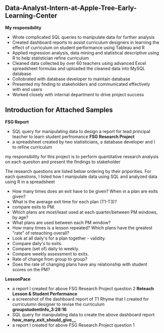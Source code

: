 ## Data-Analyst-Intern-at-Apple-Tree-Early-Learning-Center
**My responsibility**
* Wrote complicated SQL queries to manipulate data for further analysis 
* Created dashboard reports to assist curriculum designers in learning the effect of curriculum on student performance using Tableau and R
* Applied regression analysis, data mining and statistical descriptive using R to help statistician refine curriculum
* Cleaned data collected by over 60 teachers using advanced Excel spreadsheet formulas and uploaded the cleaned data into MySQL database
* Collobrated with database developer to maintain database
* Presented my finding to stakeholders and communicated effectively with end users
* Worked closely with internal department to drive project success

## Introduction for Attached Samples
**FSG Report**
* SQL query for manipulating data to design a report for lead principal teacher to learn student perfromance 
**FSG Research Project**
* a spreadsheet created by two statisticians, a database developer and I to refine curriculum

my responsibility for this project is to perform quantitative research analysis on each quesiton and present the findings to stakeholder

The research questions are listed below ordering by their priporities. For each questions, I listed how I manipulate data using SQL and analyzed data using R in a spreadsheet

* How many times does an exit have to be given? When in a plan are exits given?
* What is the average exit time for each plan (T1-T3)?
* compare exits to PM.
* Which plans are most/least used at each quarter/between PM windows, by age?
* What plans are used between each PM window?
* How many times is a lesson repeated? Which plans have the greatest "rate" of reteaching overall?
* Look at all daily's for a plan together - validity.
* Compare daily's to exits.
* Compare (set of) daily to weekly.
* Compare weekly assessment to exits.
* Rate of change from group to group?
* Does the rate of changing plans have any relationship with student scores on the PM?

**LessonPace**
* a report I created for above FSG Research Project question 2
**Reteach Lesson & Student Performance**
* a screenshot of the dashboard report of T1 Rhyme that I created for curriculumn designer to revise the curriculum
**groupstudentInfo_3:28:16**
* SQL query for manipulating data to create the above dashboard report
**how_many_exit_should_give__**
* a report I created for above FSG Research Project question 1











